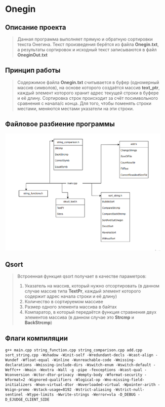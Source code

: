 # Onegin
## Описание проекта
> Данная программа выполняет прямую и обратную сортировки текста Онегина.
> Текст произведения берётся из файла **Onegin.txt**, а результаты сортировок и исходный текст записываются в файл **OneginOut.txt**
## Принцип работы
> Содержимое файла **Onegin.txt** считывается в буфер (одномерный массив символов), на основе которого создаётся массив **text_ptr**, каждый элемент которого хранит адрес текущей строки в буфере и её длину. Сортировка  строк происходит за счёт посимвольного сравнения с начала/с конца. Для того, чтобы поменять строки местами, меняются местами указатели на эти строки.
## Файловое разбиение программы
![](2025-09-21.png)
## Qsort
> Встроенная функция qsort получает в качестве параметров:
> 1. Указатель на массив, который нужно отсортировать (в данном случае массив типа **TextPr**, каждый элемент которого содержит адрес начала строки и её длину)
> 2. Количество в сортируемом массиве
> 3. Размер одного элемента массива в байтах
> 4. Компаратор, в который передаётся функция стравнения двух элементов массива (в данном случае это **Strcmp** и **BackStrcmp**)
## Флаги компиляции
```
g++ main.cpp string_function.cpp string_comparison.cpp add.cpp sort_string.cpp -Wshadow -Winit-self -Wredundant-decls -Wcast-align -Wundef -Wfloat-equal -Winline -Wunreachable-code -Wmissing-declarations -Wmissing-include-dirs -Wswitch-enum -Wswitch-default -Weffc++ -Wmain -Wextra -Wall -g -pipe -fexceptions -Wcast-qual -Wconversion -Wctor-dtor-privacy -Wempty-body -Wformat-security -Wformat=2 -Wignored-qualifiers -Wlogical-op -Wno-missing-field-initializers -Wnon-virtual-dtor -Woverloaded-virtual -Wpointer-arith -Wsign-promo -Wstack-usage=8192 -Wstrict-aliasing -Wstrict-null-sentinel -Wtype-limits -Wwrite-strings -Werror=vla -D_DEBUG -D_EJUDGE_CLIENT_SIDE

```
